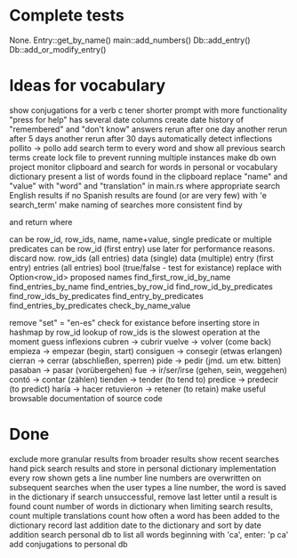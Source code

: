 Complete tests
==============
None.
    Entry::get_by_name()
    main::add_numbers()
    Db::add_entry()
    Db::add_or_modify_entry()

Ideas for vocabulary
====================
show conjugations for a verb
    c tener
shorter prompt with more functionality
    "press <h> for help"
has several date columns
  create date
  history of "remembered" and "don't know" answers
    rerun after one day
    another rerun after 5 days
    another rerun after 30 days
automatically detect inflections
  pollito -> pollo
add search term to every word and show all previous search terms
create lock file to prevent running multiple instances
make db own project
monitor clipboard and search for words in personal or vocabulary dictionary
    present a list of words found in the clipboard
replace "name" and "value" with "word" and "translation" in main.rs where appropriate
search English results if no Spanish results are found (or are very few)
    with 'e search_term'
make naming of searches more consistent
    find by <p> and return <r> where
	<p> can be row_id, row_ids, name, name+value, single predicate or multiple predicates
	<r> can be
	    row_id (first entry)
		use later for performance reasons. discard now.
	    row_ids (all entries)
	    data (single)
	    data (multiple)
	    entry (first entry)
	    entries (all entries)
	    bool (true/false - test for existance)
		replace with Option<row_id>
    proposed names
	find_first_row_id_by_name
	find_entries_by_name
	find_entries_by_row_id
	find_row_id_by_predicates
	find_row_ids_by_predicates
	find_entry_by_predicates
	find_entries_by_predicates
	check_by_name_value

remove "set" = "en-es"
check for existance before inserting
store in hashmap by row\_id
    lookup of row\_ids is the slowest operation at the moment
guess inflexions
    cubren -> cubrir
    vuelve -> volver (come back)
    empieza -> empezar (begin, start)
    consiguen -> consegir (etwas erlangen)
    cierran -> cerrar (abschließen, sperren)
    pide -> pedir (jmd. um etw. bitten)
    pasaban -> pasar (vorübergehen)
    fue -> ir/ser/irse (gehen, sein, weggehen)
    contó -> contar (zählen)
    tienden -> tender (to tend to)
    predice -> predecir (to predict)
    haría -> hacer
    retuvieron -> retener (to retain)
make useful browsable documentation of source code

Done
====
exclude more granular results from broader results
show recent searches
    hand pick search results and store in personal dictionary
    implementation
	every row shown gets a line number
	line numbers are overwritten on subsequent searches
	when the user types a line number, the word is saved in the dictionary
if search unsuccessful, remove last letter until a result is found
count number of words in dictionary
when limiting search results, count multiple translations
count how often a word has been added to the dictionary
record last addition date to the dictionary
    and sort by date addition
search personal db
    to list all words beginning with 'ca', enter: 'p ca'
add conjugations to personal db
